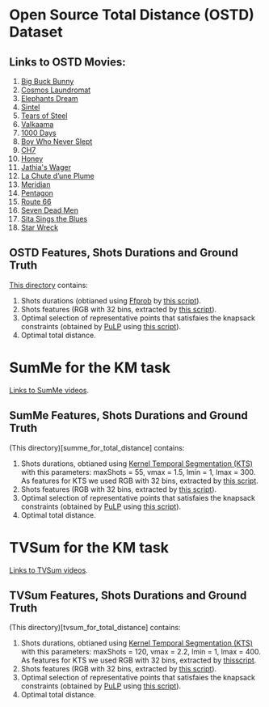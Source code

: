 # Open Source Total Distance (OSTD) Dataset

## Links to OSTD Movies: 

1. [Big Buck Bunny](http://download.blender.org/peach/bigbuckbunny_movies/big_buck_bunny_480p_surround-fix.avi)  
2. [Cosmos Laundromat](https://archive.org/download/CosmosLaundromatFirstCycle/Cosmos%20Laundromat%20-%20First%20Cycle%20%281080p%29.mp4)  
3. [Elephants Dream](http://video.blendertestbuilds.de/download.blender.org/ED/ED_1024.avi)  
4. [Sintel](http://peach.themazzone.com/durian/movies/sintel-1024-surround.mp4)   
5. [Tears of Steel](http://ftp.nluug.nl/pub/graphics/blender/demo/movies/ToS/tears_of_steel_1080p.mov)   
6. [Valkaama](http://www.valkaama.com/download.php?target=media/movie/Valkaama_1080_p.mkv)   
7. [1000 Days](http://muvideo.net/video/US6eCbRfIN8/1000-tage-german-full-length-movie-with.html)   
8. [Boy Who Never Slept](http://www.mediafire.com/file/8cfx2e097hblar1/Boy_Who_Never_Slept_-_Remastered_Full_Movie.mp4/file)   
9. [CH7](http://www.mediafire.com/file/3pghcs6h8lhix5x/CH7.mp4/file)   
10. [Honey](http://www.mediafire.com/file/7ta3q6dpdh442z6/Honey-final-180k.mp4/file)   
11. [Jathia's Wager](http://www.mediafire.com/file/pr0itqcke8z3cjd/Jathia%2527s_Wager_%25282009%2529_-_Public_Domain_Universe_-_Solomon_D._Rothman.mp4/file)   
12. [La Chute d’une Plume](http://www.mediafire.com/file/i4mm7tnr6u3v2kv/la_chute_d_une_plume_720p_sub_en_fr_es_pt.mp4/file)  
13. [Meridian](http://www.mediafire.com/file/tcxp8ei686ee7t8/Meridian_Netflix.mp4/file)  
14. [Pentagon](http://www.mediafire.com/file/hh3i59iodwf8b39/Pentagon.2008.enSubs-correct.avi/file)  
15. [Route 66](http://www.mediafire.com/file/1krgv2jmdttebdr/Route_66_-_an_American_badDream.avi/file)  
16. [Seven Dead Men](http://www.mediafire.com/file/o19b6yv40taqa88/Seven_Dead_Men.mp4/file)  
17. [Sita Sings the Blues](http://www.mediafire.com/file/q74ogbg772p79pz/SITA_SINGS_MOVIE_ONLY.mp4/file)  
18. [Star Wreck](http://www.mediafire.com/file/o772rn8sg2af56h/Star_Wreck-_In_the_Pirkinning_%2528with_subtitles_in_10_languages%2529.mp4/file)  

## OSTD Features, Shots Durations and Ground Truth
[This directory]() contains:
1. Shots durations (obtianed using [Ffprob](https://pypi.org/project/ffprobe/) by [this script](ffprob_shot_segmentation)).
2. Shots features (RGB with 32 bins, extracted by [this script](extract_features)).
3. Optimal selection of representative points that satisfaies the knapsack constraints (obtained by [PuLP](https://pypi.org/project/PuLP/) using [this script](PuLP_for_Knapsack_Median)).
4. Optimal total distance.

# SumMe for the KM task
[Links to SumMe videos](https://gyglim.github.io/me/vsum/index.html#benchmark). 
## SumMe Features, Shots Durations and Ground Truth
(This directory)[summe_for_total_distance] contains:
1. Shots durations, 
obtianed using [Kernel Temporal Segmentation (KTS)](https://github.com/pathak22/videoseg/tree/master/lib/kts) with this parameters: 
maxShots = 55, vmax = 1.5, lmin = 1, lmax = 300. As features for KTS we used RGB with 32 bins, extracted by [this script](extract_features).
2. Shots features (RGB with 32 bins, extracted by [this script](extract_features)).
3. Optimal selection of representative points that satisfaies the knapsack constraints (obtained by [PuLP](https://pypi.org/project/PuLP/) using [this script](PuLP_for_Knapsack_Median)).
4. Optimal total distance.

# TVSum for the KM task
[Links to TVSum videos](https://github.com/yalesong/tvsum). 
## TVSum Features, Shots Durations and Ground Truth
(This directory)[tvsum_for_total_distance] contains:
1. Shots durations, 
obtianed using [Kernel Temporal Segmentation (KTS)](https://github.com/pathak22/videoseg/tree/master/lib/kts) with this parameters: 
maxShots = 120, vmax = 2.2, lmin = 1, lmax = 400. As features for KTS we used RGB with 32 bins, extracted by [thisscript](extract_features).
2. Shots features (RGB with 32 bins, extracted by [this script](extract_features)).
3. Optimal selection of representative points that satisfaies the knapsack constraints (obtained by [PuLP](https://pypi.org/project/PuLP/) using [this script](PuLP_for_Knapsack_Median)).
4. Optimal total distance.


